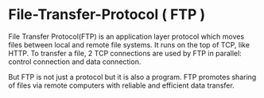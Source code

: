 # File-Transfer-Protocol ( FTP )

File Transfer Protocol(FTP) is an application layer protocol which moves files between local and remote file systems. It runs on the top of TCP, like HTTP. To transfer a file, 2 TCP connections are used by FTP in parallel: control connection and data connection.

But FTP is not just a protocol but it is also a program. FTP promotes sharing of files via remote computers with reliable and efficient data transfer. 
